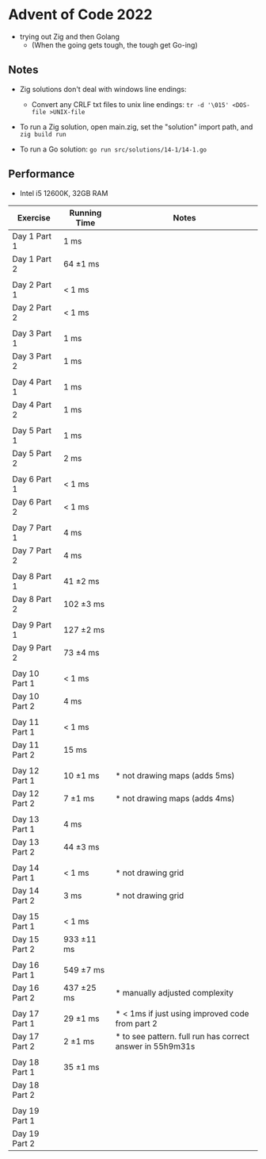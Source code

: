 # Advent of Code 2022

- trying out Zig and then Golang
  - (When the going gets tough, the tough get Go-ing)

## Notes

- Zig solutions don't deal with windows line endings:
  - Convert any CRLF txt files to unix line endings: ```tr -d '\015' <DOS-file >UNIX-file```

- To run a Zig solution, open main.zig, set the "solution" import path, and ```zig build run```

- To run a Go solution: ```go run src/solutions/14-1/14-1.go```

## Performance

- Intel i5 12600K, 32GB RAM

|    Exercise    |  Running Time  |                           Notes                          |
| -------------- | -------------- | -------------------------------------------------------- |
|   Day 1 Part 1 |         1 ms   |                                                          |
|   Day 1 Part 2 |     64 ±1 ms   |                                                          |
|                |                |                                                          |
|   Day 2 Part 1 |       < 1 ms   |                                                          |
|   Day 2 Part 2 |       < 1 ms   |                                                          |
|                |                |                                                          |
|   Day 3 Part 1 |         1 ms   |                                                          |
|   Day 3 Part 2 |         1 ms   |                                                          |
|                |                |                                                          |
|   Day 4 Part 1 |         1 ms   |                                                          |
|   Day 4 Part 2 |         1 ms   |                                                          |
|                |                |                                                          |
|   Day 5 Part 1 |         1 ms   |                                                          |
|   Day 5 Part 2 |         2 ms   |                                                          |
|                |                |                                                          |
|   Day 6 Part 1 |       < 1 ms   |                                                          |
|   Day 6 Part 2 |       < 1 ms   |                                                          |
|                |                |                                                          |
|   Day 7 Part 1 |         4 ms   |                                                          |
|   Day 7 Part 2 |         4 ms   |                                                          |
|                |                |                                                          |
|   Day 8 Part 1 |     41 ±2 ms   |                                                          |
|   Day 8 Part 2 |    102 ±3 ms   |                                                          |
|                |                |                                                          |
|   Day 9 Part 1 |    127 ±2 ms   |                                                          |
|   Day 9 Part 2 |     73 ±4 ms   |                                                          |
|                |                |                                                          |
|  Day 10 Part 1 |       < 1 ms   |                                                          |
|  Day 10 Part 2 |         4 ms   |                                                          |
|                |                |                                                          |
|  Day 11 Part 1 |       < 1 ms   |                                                          |
|  Day 11 Part 2 |        15 ms   |                                                          |
|                |                |                                                          |
|  Day 12 Part 1 |     10 ±1 ms   | * not drawing maps (adds 5ms)                            |
|  Day 12 Part 2 |      7 ±1 ms   | * not drawing maps (adds 4ms)                            |
|                |                |                                                          |
|  Day 13 Part 1 |         4 ms   |                                                          |
|  Day 13 Part 2 |     44 ±3 ms   |                                                          |
|                |                |                                                          |
|  Day 14 Part 1 |       < 1 ms   | * not drawing grid                                       |
|  Day 14 Part 2 |         3 ms   | * not drawing grid                                       |
|                |                |                                                          |
|  Day 15 Part 1 |       < 1 ms   |                                                          |
|  Day 15 Part 2 |   933 ±11 ms   |                                                          |
|                |                |                                                          |
|  Day 16 Part 1 |    549 ±7 ms   |                                                          |
|  Day 16 Part 2 |   437 ±25 ms   | * manually adjusted complexity                           |
|                |                |                                                          |
|  Day 17 Part 1 |     29 ±1 ms   | * < 1ms if just using improved code from part 2          |
|  Day 17 Part 2 |      2 ±1 ms   | * to see pattern. full run has correct answer in 55h9m31s|
|                |                |                                                          |
|  Day 18 Part 1 |     35 ±1 ms   |                                                          |
|  Day 18 Part 2 |                |                                                          |
|                |                |                                                          |
|  Day 19 Part 1 |                |                                                          |
|  Day 19 Part 2 |                |                                                          |
